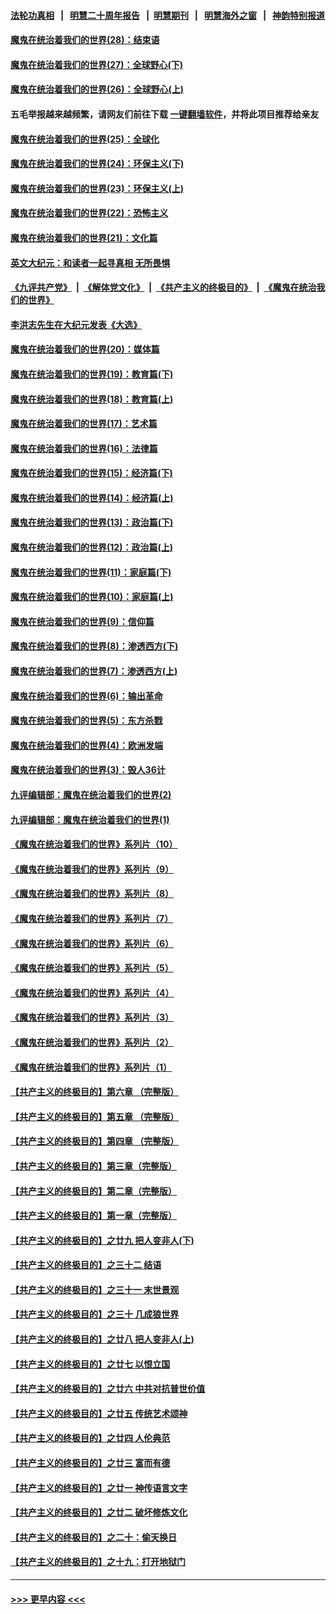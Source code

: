 #### [法轮功真相](https://github.com/gfw-breaker/truth/blob/master/README.md?t=0) &nbsp;&nbsp;|&nbsp;&nbsp; [明慧二十周年报告](https://github.com/gfw-breaker/mh-reports/blob/master/README.md?t=0) &nbsp;&nbsp;|&nbsp;&nbsp;[明慧期刊](https://github.com/gfw-breaker/mh-qikan) &nbsp;&nbsp;|&nbsp;&nbsp; [明慧海外之窗](https://github.com/gfw-breaker/mh-news/blob/master/README.md?t=0) &nbsp;&nbsp;|&nbsp;&nbsp; [神韵特别报道](https://github.com/gfw-breaker/mh-news/blob/master/shenyun.md?t=0)
#### [魔鬼在统治着我们的世界(28)：结束语](../pages/nsc422/n10936246.md?t=06222101) 
#### [魔鬼在统治着我们的世界(27)：全球野心(下)](../pages/nsc422/n10928319.md?t=06222101) 
#### [魔鬼在统治着我们的世界(26)：全球野心(上)](../pages/nsc422/n10900318.md?t=06222101) 
#### 五毛举报越来越频繁，请网友们前往下载 [一键翻墙软件](https://github.com/gfw-breaker/ssr-accounts)，并将此项目推荐给亲友
#### [魔鬼在统治着我们的世界(25)：全球化](../pages/nsc422/n10788205.md?t=06222101) 
#### [魔鬼在统治着我们的世界(24)：环保主义(下)](../pages/nsc422/n10695307.md?t=06222101) 
#### [魔鬼在统治着我们的世界(23)：环保主义(上)](../pages/nsc422/n10688613.md?t=06222101) 
#### [魔鬼在统治着我们的世界(22)：恐怖主义](../pages/nsc422/n10614727.md?t=06222101) 
#### [魔鬼在统治着我们的世界(21)：文化篇](../pages/nsc422/n10597706.md?t=06222101) 
#### [英文大纪元：和读者一起寻真相 无所畏惧](../pages/nsc422/n12542027.md?t=06222101) 
#### [《九评共产党》](https://github.com/begood0513/9ping.md/blob/master/README.md) &nbsp;|&nbsp; [《解体党文化》](../../../../jtdwh.md/blob/master/README.md)  &nbsp;|&nbsp; [《共产主义的终极目的》](../../../../gczydzjmd.md/blob/master/README.md) &nbsp;|&nbsp; [《魔鬼在统治我们的世界》](../../../../mgztzwmdsj.md/blob/master/README.md) 
#### [李洪志先生在大纪元发表《大选》](../pages/nsc422/n12534746.md?t=06222101) 
#### [魔鬼在统治着我们的世界(20)：媒体篇](../pages/nsc422/n10586579.md?t=06222101) 
#### [魔鬼在统治着我们的世界(19)：教育篇(下)](../pages/nsc422/n10564808.md?t=06222101) 
#### [魔鬼在统治着我们的世界(18)：教育篇(上)](../pages/nsc422/n10526970.md?t=06222101) 
#### [魔鬼在统治着我们的世界(17)：艺术篇](../pages/nsc422/n10499093.md?t=06222101) 
#### [魔鬼在统治着我们的世界(16)：法律篇](../pages/nsc422/n10485969.md?t=06222101) 
#### [魔鬼在统治着我们的世界(15)：经济篇(下)](../pages/nsc422/n10469975.md?t=06222101) 
#### [魔鬼在统治着我们的世界(14)：经济篇(上)](../pages/nsc422/n10457370.md?t=06222101) 
#### [魔鬼在统治着我们的世界(13)：政治篇(下)](../pages/nsc422/n10448270.md?t=06222101) 
#### [魔鬼在统治着我们的世界(12)：政治篇(上)](../pages/nsc422/n10444576.md?t=06222101) 
#### [魔鬼在统治着我们的世界(11)：家庭篇(下)](../pages/nsc422/n10440961.md?t=06222101) 
#### [魔鬼在统治着我们的世界(10)：家庭篇(上)](../pages/nsc422/n10435448.md?t=06222101) 
#### [魔鬼在统治着我们的世界(9)：信仰篇](../pages/nsc422/n10432159.md?t=06222101) 
#### [魔鬼在统治着我们的世界(8)：渗透西方(下)](../pages/nsc422/n10429603.md?t=06222101) 
#### [魔鬼在统治着我们的世界(7)：渗透西方(上)](../pages/nsc422/n10426013.md?t=06222101) 
#### [魔鬼在统治着我们的世界(6)：输出革命](../pages/nsc422/n10421536.md?t=06222101) 
#### [魔鬼在统治着我们的世界(5)：东方杀戮](../pages/nsc422/n10417707.md?t=06222101) 
#### [魔鬼在统治着我们的世界(4)：欧洲发端](../pages/nsc422/n10414890.md?t=06222101) 
#### [魔鬼在统治着我们的世界(3)：毁人36计](../pages/nsc422/n10411583.md?t=06222101) 
#### [九评编辑部：魔鬼在统治着我们的世界(2)](../pages/nsc422/n10410036.md?t=06222101) 
#### [九评编辑部：魔鬼在统治着我们的世界(1)](../pages/nsc422/n10406825.md?t=06222101) 
#### [《魔鬼在统治着我们的世界》系列片（10）](../pages/nsc422/n12292670.md?t=06222101) 
#### [《魔鬼在统治着我们的世界》系列片（9）](../pages/nsc422/n12290859.md?t=06222101) 
#### [《魔鬼在统治着我们的世界》系列片（8）](../pages/nsc422/n12287445.md?t=06222101) 
#### [《魔鬼在统治着我们的世界》系列片（7）](../pages/nsc422/n12283425.md?t=06222101) 
#### [《魔鬼在统治着我们的世界》系列片（6）](../pages/nsc422/n12282314.md?t=06222101) 
#### [《魔鬼在统治着我们的世界》系列片（5）](../pages/nsc422/n12281419.md?t=06222101) 
#### [《魔鬼在统治着我们的世界》系列片（4）](../pages/nsc422/n12274024.md?t=06222101) 
#### [《魔鬼在统治着我们的世界》系列片（3）](../pages/nsc422/n12271322.md?t=06222101) 
#### [《魔鬼在统治着我们的世界》系列片（2）](../pages/nsc422/n12269049.md?t=06222101) 
#### [《魔鬼在统治着我们的世界》系列片（1）](../pages/nsc422/n12267575.md?t=06222101) 
#### [【共产主义的终极目的】第六章 （完整版）](../pages/nsc422/n11428913.md?t=06222101) 
#### [【共产主义的终极目的】第五章 （完整版）](../pages/nsc422/n11428912.md?t=06222101) 
#### [【共产主义的终极目的】第四章 （完整版）](../pages/nsc422/n11428907.md?t=06222101) 
#### [【共产主义的终极目的】第三章（完整版）](../pages/nsc422/n11428848.md?t=06222101) 
#### [【共产主义的终极目的】第二章（完整版）](../pages/nsc422/n11428831.md?t=06222101) 
#### [【共产主义的终极目的】第一章（完整版）](../pages/nsc422/n11417651.md?t=06222101) 
#### [【共产主义的终极目的】之廿九 把人变非人(下)](../pages/nsc422/n11344140.md?t=06222101) 
#### [【共产主义的终极目的】之三十二 结语](../pages/nsc422/n11360535.md?t=06222101) 
#### [【共产主义的终极目的】之三十一 末世景观](../pages/nsc422/n11351129.md?t=06222101) 
#### [【共产主义的终极目的】之三十 几成狼世界](../pages/nsc422/n11348280.md?t=06222101) 
#### [【共产主义的终极目的】之廿八 把人变非人(上)](../pages/nsc422/n11340492.md?t=06222101) 
#### [【共产主义的终极目的】之廿七 以恨立国](../pages/nsc422/n11336944.md?t=06222101) 
#### [【共产主义的终极目的】之廿六 中共对抗普世价值](../pages/nsc422/n11324785.md?t=06222101) 
#### [【共产主义的终极目的】之廿五 传统艺术颂神](../pages/nsc422/n11296396.md?t=06222101) 
#### [【共产主义的终极目的】之廿四 人伦典范](../pages/nsc422/n11296397.md?t=06222101) 
#### [【共产主义的终极目的】之廿三 富而有德](../pages/nsc422/n11283598.md?t=06222101) 
#### [【共产主义的终极目的】之廿一 神传语言文字](../pages/nsc422/n11263265.md?t=06222101) 
#### [【共产主义的终极目的】之廿二 破坏修炼文化](../pages/nsc422/n11245728.md?t=06222101) 
#### [【共产主义的终极目的】之二十：偷天换日](../pages/nsc422/n11238846.md?t=06222101) 
#### [【共产主义的终极目的】之十九：打开地狱门](../pages/nsc422/n11206376.md?t=06222101) 

----
#### [ >>> 更早内容 <<< ](../indexes/nsc422-earlier.md)
